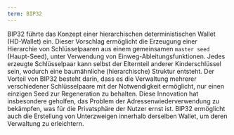 ```yaml
---
term: BIP32
---
```


BIP32 führte das Konzept einer hierarchischen deterministischen Wallet (HD-Wallet) ein. Dieser Vorschlag ermöglicht die Erzeugung einer Hierarchie von Schlüsselpaaren aus einem gemeinsamen `master seed` (Haupt-Seed), unter Verwendung von Einweg-Ableitungsfunktionen. Jedes erzeugte Schlüsselpaar kann selbst der Elternteil anderer Kinderschlüssel sein, wodurch eine baumähnliche (hierarchische) Struktur entsteht. Der Vorteil von BIP32 besteht darin, dass es die Verwaltung mehrerer verschiedener Schlüsselpaare mit der Notwendigkeit ermöglicht, nur einen einzigen Seed zur Regeneration zu behalten. Diese Innovation hat insbesondere geholfen, das Problem der Adressenwiederverwendung zu bekämpfen, was für die Privatsphäre der Nutzer ernst ist. BIP32 ermöglicht auch die Erstellung von Unterzweigen innerhalb derselben Wallet, um deren Verwaltung zu erleichtern.